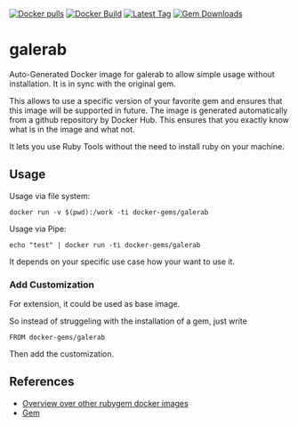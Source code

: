 [![Docker pulls](https://img.shields.io/docker/pulls/rubygem/galerab.svg)](https://hub.docker.com/r/rubygem/galerab/)
[![Docker Build](https://img.shields.io/docker/automated/rubygem/galerab.svg)](https://hub.docker.com/r/rubygem/galerab/)
[![Latest Tag](https://img.shields.io/github/tag/docker-rubygem/galerab.svg)](https://hub.docker.com/r/rubygem/galerab/)
[![Gem Downloads](https://img.shields.io/gem/dt/galerab.svg)](https://rubygems.org/gems/galerab/)
# galerab

Auto-Generated Docker image for galerab to allow simple usage without installation.
It is in sync with the original gem.

This allows to use a specific version of your favorite gem and ensures that this image will be supported in future.
The image is generated automatically from a github repository by Docker Hub.
This ensures that you exactly know what is in the image and what not.

It lets you use Ruby Tools without the need to install ruby on your machine.

## Usage

Usage via file system:

`docker run -v $(pwd):/work -ti docker-gems/galerab`

Usage via Pipe:

`echo "test" | docker run -ti docker-gems/galerab`

It depends on your specific use case how your want to use it.

### Add Customization

For extension, it could be used as base image.

So instead of struggeling with the installation of a gem, just write

`FROM docker-gems/galerab`

Then add the customization.

## References

 - [Overview over other rubygem docker images](https://github.com/thinkbot/docker-rubygem)
 - [Gem](https://rubygems.org/gems/galerab/)
